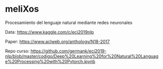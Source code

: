 # meliXos
Procesamiento del lenguaje natural mediante redes neuronales

Data:
https://www.kaggle.com/c/eci2019nlp

Paper:
https://www.aclweb.org/anthology/N18-2017

Repo curso:
https://github.com/germank/eci2019-nlp/blob/master/codigo/Deep%20Learning%20for%20Natural%20Language%20Processing%20with%20Pytorch.ipynb
